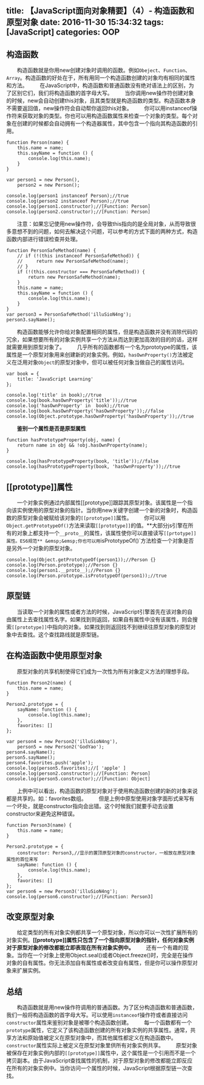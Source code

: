 title: 【JavaScript面向对象精要】（4）- 构造函数和原型对象
date: 2016-11-30 15:34:32
tags: [JavaScript]
categories: OOP 
---
## 构造函数
&emsp;&emsp;构造函数就是你用new创建对象时调用的函数。例如`Obeject`、`Function`、`Array`。构造函数的好处在于，所有用同一个构造函数创建的对象均有相同的属性和方法。
&emsp;&emsp;在JavaScript中，构造函数和普通函数没有绝对语法上的区别，为了区别它们，我们将构造函数的首字母大写。
&emsp;&emsp;当你调用new操作符创建对象的时候，new会自动创建this对象，且其类型就是构造函数的类型。构造函数本身不需要返回值，new操作符会自动帮你返回this对象。
&emsp;&emsp;你可以用instanceof操作符来获取对象的类型。你也可以用构造函数属性来检查一个对象的类型。每个对象在创建的时候都会自动拥有一个构造器属性，其中包含一个指向其构造函数的引用。
```
function Person(name) {
    this.name = name;
    this.sayName = function () {
        console.log(this.name);
    }
}

var person1 = new Person(),
    person2 = new Person();

console.log(person1 instanceof Person);//true
console.log(person2 instanceof Person);//true
console.log(person1.constructor);//[Function: Person]
console.log(person2.constructor);//[Function: Person]
```
&emsp;&emsp;注意：如果忘记使用new操作符，会导致this指向的是全局对象，从而导致很多意想不到的问题，如何去解决这个问题，可以参考的方式下面的两种方式，构造函数内部进行错误检查并处理。
```
function PersonSafeMethod(name) {
    // if (!(this instanceof PersonSafeMethod)) {
    //     return new PersonSafeMethod(name);
    // }
    if (!(this.constructor === PersonSafeMethod)) {
        return new PersonSafeMethod(name);
    }
    this.name = name;
    this.sayName = function () {
        console.log(this.name);
    }
}
var person3 = PersonSafeMethod('illuSioN4ng');
person3.sayName();
```
&emsp;&emsp;构造函数能够允许你给对象配置相同的属性，但是构造函数并没有消除代码的冗余，如果想要所有的对象实例共享一个方法从而达到更加高效的目的的话，这样就需要用到原型对象了。
&emsp;&emsp;几乎所有的函数都有一个名为prototype的属性，该属性是一个原型对象用来创建新的对象实例。例如，`hasOwnProperty()`方法被定义在泛用对象`Object`的原型对象中，但可以被任何对象当做自己的属性访问。
```
var book = {
    title: 'JavaScript Learning'
};

console.log('title' in book);//true
console.log(book.hasOwnProperty('title'));//true
console.log('hasOwnProperty' in  book);//true
console.log(book.hasOwnProperty('hasOwnProperty'));//false
console.log(Object.prototype.hasOwnProperty('hasOwnProperty'));//true
```
&emsp;&emsp;**鉴别一个属性是否是原型属性**
```
function hasPrototypeProperty(obj, name) {
    return name in obj && !obj.hasOwnProperty(name);
}

console.log(hasPrototypeProperty(book, 'title'));//false
console.log(hasPrototypeProperty(book, 'hasOwnProperty'));//true
```
## [[prototype]]属性
&emsp;&emsp;一个对象实例通过内部属性[[prototype]]跟踪其原型对象。该属性是一个指向该实例使用的原型对象的指针。当你用new关键字创建一个新的对象时，构造函数的原型对象会被赋给该对象的`[[prototype]]`属性。
&emsp;&emsp;你可以用`Object.getPrototypeOf()`方法来读取`[[prototype]]`的值。**大部分js引擎在所有的对象上都支持一个`__proto__`的属性，该属性使你可以直接读写`[[prtotype]]属性。ES6规范**
&emsp;&emsp;你也可以用`isPrototypeOf()`方法检查一个对象是否是另外一个对象的原型对象。
```
console.log(Object.getPrototypeOf(person1));//Person {}
console.log(Person.prototype);//Person {}
console.log(person1.__proto__);//Person {}
console.log(Person.prototype.isPrototypeOf(person1));//true
```
## 原型链
&emsp;&emsp;当读取一个对象的属性或者方法的时候，JavaScript引擎首先在该对象的自由属性上去查找属性名字。如果找到则返回，如果自有属性中没有该属性，则会搜索`[[prototype]]`中指向的对象。如果找到则返回找不到继续往原型对象的原型对象中去查找。这个查找路线就是原型链。
## 在构造函数中使用原型对象
&emsp;&emsp;原型对象的共享机制使得它们成为一次性为所有对象定义方法的理想手段。
```
function Person2(name) {
    this.name = name;
}

Person2.prototype = {
    sayName: function () {
        console.log(this.name);
    },
    favorites: []
};

var person4 = new Person2('illuSioN4ng'),
    person5 = new Person2('GodYao');
person4.sayName();
person5.sayName();
person4.favorites.push('apple');
console.log(person5.favorites);//[ 'apple' ]
console.log(person2.constructor);//[Function: Person]
console.log(person5.constructor);//[Function: Object]
```
&emsp;&emsp;上例中可以看出，构造函数的原型对象对于使用构造函数创建的新的对象来说都是共享的。如：favorites数组。
&emsp;&emsp;但是上例中原型使用对象字面形式来写有一个坏处，就是constructor指向会出错。这个时候我们就要手动去设置constructor来避免这种错误。
```
function Person3(name) {
    this.name = name;
}

Person2.prototype = {
    constructor: Person3,//显示的置顶原型对象的constructor，一般放在原型对象属性的首位来写
    sayName: function () {
        console.log(this.name);
    },
    favorites: []
};
var person6 = new Person3('illuSioN4ng');
console.log(person6.constructor);//[Function: Person3]
```
## 改变原型对象
&emsp;&emsp;给定类型的所有对象实例都共享一个原型对象，所以你可以一次性扩展所有的对象实例。**[[prototype]]属性只包含了一个指向原型对象的指针，任何对象实例对于原型对象的修改都能立即表现在所有对象实例中。**
&emsp;&emsp;还有一个有趣的现象。当你在一个对象上使用Object.seal()或者Object.freeze()时，完全是在操作对象的自有属性。你无法添加自有属性或者改变自有属性，但是你可以操作原型对象来扩展实例。
## 总结
&emsp;&emsp;构造函数就是用new操作符调用的普通函数。为了区分构造函数和普通函数，我们一般将构造函数的首字母大写。可以使用`instanceof`操作符或者直接访问`constructor`属性来鉴别对象是被哪个构造函数创建。
&emsp;&emsp;每一个函数都有一个`prototype`属性，它定义了该构造函数创建的所有对象实例的共享属性。通常，共享方法和原始值被定义在原型对象中，而其他属性都定义在构造函数中。`constructor`属性实际上被定义在原型对象里供所有对象实例共享。
&emsp;&emsp;原型对象被保存在对象实例内部的`[[prototype]]`属性中，这个属性是一个引用而不是一个拷贝副本。由于JavaScript查找属性的机制，对于原型对象的修改都能立即反应在所有的对象实例中。当你访问一个属性的时候，JavaScript根据原型链一次查找。
